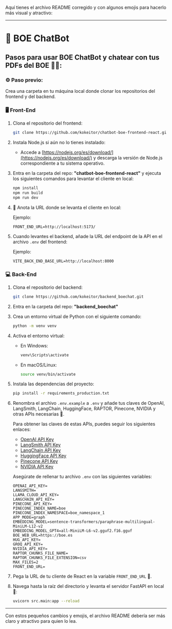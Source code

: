 Aquí tienes el archivo README corregido y con algunos emojis para hacerlo más visual y atractivo:

---

# 🚀 BOE ChatBot

## Pasos para usar BOE ChatBot y chatear con tus PDFs del BOE 📄🤖:

### ⚙️ Paso previo: 
Crea una carpeta en tu máquina local donde clonar los repositorios del frontend y del backend.

### 🖥️ Front-End

1. Clona el repositorio del frontend:

   ```sh
   git clone https://github.com/kokeitor/chatbot-boe-frontend-react.git
   ```

2. Instala Node.js si aún no lo tienes instalado:

   - Accede a [https://nodejs.org/es/download/](https://nodejs.org/es/download/) y descarga la versión de Node.js correspondiente a tu sistema operativo.

3. Entra en la carpeta del repo: **"chatbot-boe-frontend-react"** y ejecuta los siguientes comandos para levantar el cliente en local:

   ```sh
   npm install
   npm run build
   npm run dev
   ```

4. 📝 Anota la URL donde se levanta el cliente en local:

   Ejemplo: 

   ```env
   FRONT_END_URL=http://localhost:5173/
   ```

5. Cuando levantes el backend, añade la URL del endpoint de la API en el archivo `.env` del frontend:

    Ejemplo:
    
   ```env
   VITE_BACK_END_BASE_URL=http://localhost:8000
   ```

### 💻 Back-End

1. Clona el repositorio del backend:

   ```sh
   git clone https://github.com/kokeitor/backend_boechat.git
   ```

2. Entra en la carpeta del repo: **"backend_boechat"**

3. Crea un entorno virtual de Python con el siguiente comando:

   ```sh
   python -m venv venv
   ```

4. Activa el entorno virtual:

   - En Windows:
     ```sh
     venv\Scripts\activate
     ```
   - En macOS/Linux:
     ```sh
     source venv/bin/activate
     ```

5. Instala las dependencias del proyecto:

   ```sh
   pip install -r requirements_production.txt
   ```

6. Renombra el archivo `.env.example` a `.env` y añade tus claves de OpenAI, LangSmith, LangChain, HuggingFace, RAPTOR, Pinecone, NVIDIA y otras APIs necesarias 🔑.

   Para obtener las claves de estas APIs, puedes seguir los siguientes enlaces:

   - [OpenAI API Key](https://platform.openai.com/account/api-keys)
   - [LangSmith API Key](https://smith.langchain.com/)
   - [LangChain API Key](https://smith.langchain.com/)
   - [HuggingFace API Key](https://huggingface.co/settings/tokens)
   - [Pinecone API Key](https://app.pinecone.io/organizations/my-organization/keys)
   - [NVIDIA API Key](https://developer.nvidia.com/)

   Asegúrate de rellenar tu archivo `.env` con las siguientes variables:

   ```env
   OPENAI_API_KEY=
   LANGSMITH=
   LLAMA_CLOUD_API_KEY=
   LANGCHAIN_API_KEY=
   PINECONE_API_KEY=
   PINECONE_INDEX_NAME=boe
   PINECONE_INDEX_NAMESPACE=boe_namespace_1
   APP_MODE=graph
   EMBEDDING_MODEL=sentence-transformers/paraphrase-multilingual-MiniLM-L12-v2
   EMBEDDING_MODEL_GPT4=all‑MiniLM‑L6‑v2.gguf2.f16.gguf
   BOE_WEB_URL=https://boe.es
   HUG_API_KEY=
   GROQ_API_KEY=
   NVIDIA_API_KEY=
   RAPTOR_CHUNKS_FILE_NAME=
   RAPTOR_CHUNKS_FILE_EXTENSION=csv
   MAX_FILES=2
   FRONT_END_URL=
   ```

7. Pega la URL de tu cliente de React en la variable `FRONT_END_URL` 📎.

8. Navega hasta la raíz del directorio y levanta el servidor FastAPI en local 🚀:

   ```sh
   uvicorn src.main:app --reload
   ```

---

Con estos pequeños cambios y emojis, el archivo README debería ser más claro y atractivo para quien lo lea.